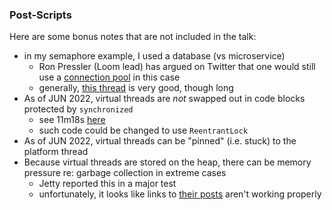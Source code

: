 
### Post-Scripts

Here are some bonus notes that are not included in the talk:

* in my semaphore example, I used a database (vs microservice)
    - Ron Pressler (Loom lead) has argued on Twitter that one would still use a [connection pool](https://twitter.com/pressron/status/1533423657585938433) in this case
    - generally, [this thread](https://twitter.com/gunnarmorling/status/1533166270639751170) is very good, though long
* As of JUN 2022, virtual threads are *not* swapped out in code blocks protected by `synchronized`
    - see 11m18s [here](https://www.youtube.com/watch?v=lKSSBvRDmTg)
    - such code could be changed to use `ReentrantLock`
* As of JUN 2022, virtual threads can be "pinned" (i.e. stuck) to the platform thread
* Because virtual threads are stored on the heap, there can be memory pressure re: garbage collection in extreme cases
    - Jetty reported this in a major test
    - unfortunately, it looks like links to [their posts](https://mail.openjdk.java.net/pipermail/loom-dev/2020-December/001974.html) aren't working properly


